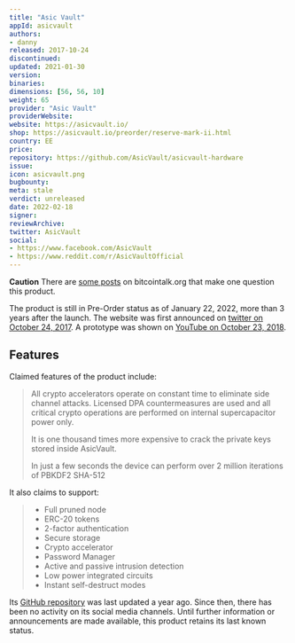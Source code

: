 ```yaml
---
title: "Asic Vault"
appId: asicvault
authors:
- danny
released: 2017-10-24
discontinued: 
updated: 2021-01-30
version: 
binaries: 
dimensions: [56, 56, 10]
weight: 65
provider: "Asic Vault"
providerWebsite: 
website: https://asicvault.io/
shop: https://asicvault.io/preorder/reserve-mark-ii.html
country: EE
price: 
repository: https://github.com/AsicVault/asicvault-hardware
issue: 
icon: asicvault.png
bugbounty: 
meta: stale
verdict: unreleased
date: 2022-02-18
signer: 
reviewArchive: 
twitter: AsicVault
social: 
- https://www.facebook.com/AsicVault
- https://www.reddit.com/r/AsicVaultOfficial
---
```


**Caution** There are [some posts](https://bitcointalk.org/index.php?topic=5186716.0) on bitcointalk.org that make one question this product. 

The product is still in Pre-Order status as of January 22, 2022, more than 3 years after the launch. The website was first announced on [twitter on October 24, 2017](https://twitter.com/AsicVault/status/922741020038660097). A prototype was shown on [YouTube on October 23, 2018](https://www.youtube.com/watch?v=x_hdvYUQNxo).

## Features

Claimed features of the product include:

> All crypto accelerators operate on constant time to eliminate side channel attacks. Licensed DPA countermeasures are used and all critical crypto operations are performed on internal supercapacitor power only.
>
> It is one thousand times more expensive to crack the private keys stored inside AsicVault.
>
> In just a few seconds the device can perform over 2 million iterations of PBKDF2 SHA-512

It also claims to support:

> - Full pruned node
> - ERC-20 tokens 
> - 2-factor authentication
> - Secure storage
> - Crypto accelerator
> - Password Manager
> - Active and passive intrusion detection
> - Low power integrated circuits
> - Instant self-destruct modes

Its [GitHub repository](https://github.com/AsicVault/asicvault-hardware) was last updated a year ago. Since then, there has been no activity on its social media channels. Until further information or announcements are made available, this product retains its last known status.
